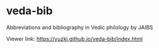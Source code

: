 # veda-bib

Abbreviations and bibliography in Vedic philology by JAIBS

Viewer link: https://yuzki.github.io/veda-bib/index.html
